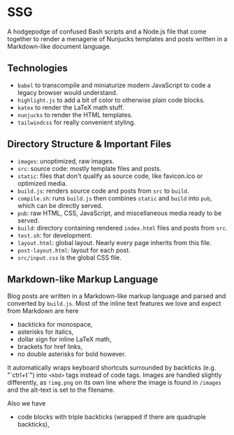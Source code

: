 # SSG

A hodgepodge of confused Bash scripts and a Node.js file that come together to render a menagerie of Nunjucks templates and posts written in a Markdown-like document language.

## Technologies

- `babel` to transcompile and miniaturize modern JavaScript to code a legacy browser would understand.
- `highlight.js` to add a bit of color to otherwise plain code blocks.
- `katex` to render the LaTeX math stuff.
- `nunjucks` to render the HTML templates.
- `tailwindcss` for really convenient styling.

## Directory Structure & Important Files

- `images`: unoptimized, raw images.
- `src`: source code: mostly template files and posts.
- `static`: files that don't qualify as source code, like favicon.ico or optimized media.
- `build.js`: renders source code and posts from `src` to `build`.
- `compile.sh`: runs `build.js` then combines `static` and `build` into `pub`, which can be directly served.
- `pub`: raw HTML, CSS, JavaScript, and miscellaneous media ready to be served.
- `build`: directory containing rendered `index.html` files and posts from `src`.
- `test.sh`: for development.
- `layout.html`: global layout. Nearly every page inherits from this file.
- `post-layout.html`: layout for each post.
- `src/input.css` is the global CSS file.

## Markdown-like Markup Language

Blog posts are written in a Markdown-like markup language and parsed and converted by `build.js`. Most of the inline text features we love and expect from Markdown are here

- backticks for monospace,
- asterisks for italics,
- dollar sign for inline LaTeX math,
- brackets for href links,
- no double asterisks for bold however.

It automatically wraps keyboard shortcuts surrounded by backticks (e.g. "\`ctrl+t\`") into `<kbd>` tags instead of code tags. Images are handled slightly differently, as `!img.png` on its own line where the image is found in `/images` and the alt-text is set to the filename.

Also we have

- code blocks with triple backticks (wrapped if there are quadruple backticks),
